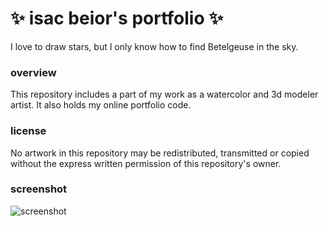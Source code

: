 # ✨ isac beior's portfolio ✨
I love to draw stars, but I only know how to find Betelgeuse in the sky.

### overview
This repository includes a part of my work as a watercolor and 3d modeler artist. It also holds my online portfolio code.
### license
No artwork in this repository may be redistributed, transmitted or copied without the express written permission of this repository's owner.
### screenshot
![screenshot](https://isacbeior.github.io/portfolio/thumbnail.png)
